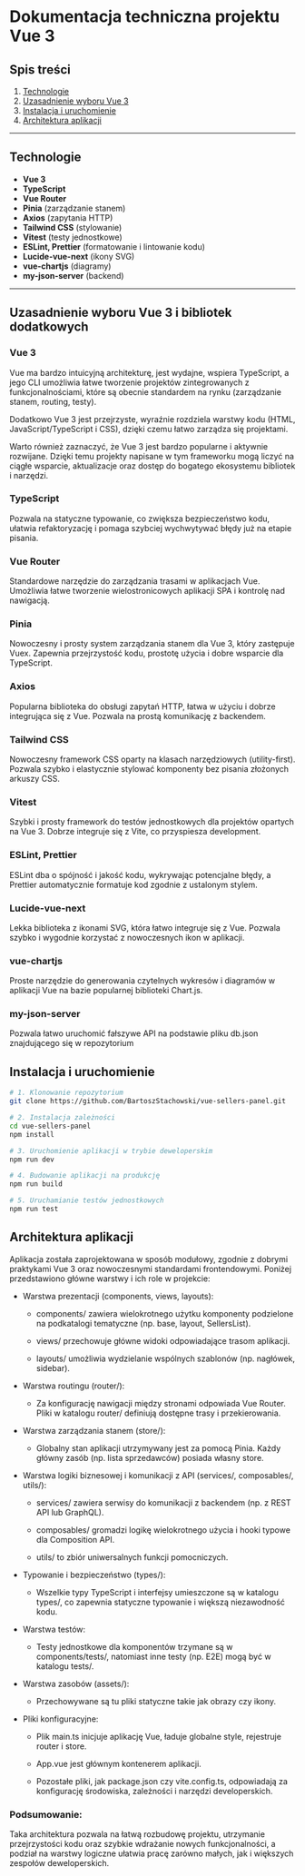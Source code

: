 # Dokumentacja techniczna projektu Vue 3

## Spis treści

1. [Technologie](#technologie)
2. [Uzasadnienie wyboru Vue 3](#uzasadnienie-wyboru-vue-3)
3. [Instalacja i uruchomienie](#instalacja-i-uruchomienie)
4. [Architektura aplikacji](#architektura-aplikacji)

---

## Technologie

- **Vue 3**
- **TypeScript**
- **Vue Router**
- **Pinia** (zarządzanie stanem)
- **Axios** (zapytania HTTP)
- **Tailwind CSS** (stylowanie)
- **Vitest** (testy jednostkowe)
- **ESLint, Prettier** (formatowanie i lintowanie kodu)
- **Lucide-vue-next** (ikony SVG)
- **vue-chartjs** (diagramy)
- **my-json-server** (backend)

---

## Uzasadnienie wyboru Vue 3 i bibliotek dodatkowych

### Vue 3

Vue ma bardzo intuicyjną architekturę, jest wydajne, wspiera TypeScript, a jego CLI umożliwia łatwe tworzenie projektów zintegrowanych z funkcjonalnościami, które są obecnie standardem na rynku (zarządzanie stanem, routing, testy).

Dodatkowo Vue 3 jest przejrzyste, wyraźnie rozdziela warstwy kodu (HTML, JavaScript/TypeScript i CSS), dzięki czemu łatwo zarządza się projektami.

Warto również zaznaczyć, że Vue 3 jest bardzo popularne i aktywnie rozwijane. Dzięki temu projekty napisane w tym frameworku mogą liczyć na ciągłe wsparcie, aktualizacje oraz dostęp do bogatego ekosystemu bibliotek i narzędzi.

### TypeScript

Pozwala na statyczne typowanie, co zwiększa bezpieczeństwo kodu, ułatwia refaktoryzację i pomaga szybciej wychwytywać błędy już na etapie pisania.

### Vue Router

Standardowe narzędzie do zarządzania trasami w aplikacjach Vue. Umożliwia łatwe tworzenie wielostronicowych aplikacji SPA i kontrolę nad nawigacją.

### Pinia

Nowoczesny i prosty system zarządzania stanem dla Vue 3, który zastępuje Vuex. Zapewnia przejrzystość kodu, prostotę użycia i dobre wsparcie dla TypeScript.

### Axios

Popularna biblioteka do obsługi zapytań HTTP, łatwa w użyciu i dobrze integrująca się z Vue. Pozwala na prostą komunikację z backendem.

### Tailwind CSS

Nowoczesny framework CSS oparty na klasach narzędziowych (utility-first). Pozwala szybko i elastycznie stylować komponenty bez pisania złożonych arkuszy CSS.

### Vitest

Szybki i prosty framework do testów jednostkowych dla projektów opartych na Vue 3. Dobrze integruje się z Vite, co przyspiesza development.

### ESLint, Prettier

ESLint dba o spójność i jakość kodu, wykrywając potencjalne błędy, a Prettier automatycznie formatuje kod zgodnie z ustalonym stylem.

### Lucide-vue-next

Lekka biblioteka z ikonami SVG, która łatwo integruje się z Vue. Pozwala szybko i wygodnie korzystać z nowoczesnych ikon w aplikacji.

### vue-chartjs

Proste narzędzie do generowania czytelnych wykresów i diagramów w aplikacji Vue na bazie popularnej biblioteki Chart.js.

### my-json-server

Pozwala łatwo uruchomić fałszywe API na podstawie pliku db.json znajdującego się w repozytorium

## Instalacja i uruchomienie

```bash
# 1. Klonowanie repozytorium
git clone https://github.com/BartoszStachowski/vue-sellers-panel.git

# 2. Instalacja zależności
cd vue-sellers-panel
npm install

# 3. Uruchomienie aplikacji w trybie deweloperskim
npm run dev

# 4. Budowanie aplikacji na produkcję
npm run build

# 5. Uruchamianie testów jednostkowych
npm run test
```

## Architektura aplikacji

Aplikacja została zaprojektowana w sposób modułowy, zgodnie z dobrymi praktykami Vue 3 oraz nowoczesnymi standardami frontendowymi. Poniżej przedstawiono główne warstwy i ich role w projekcie:

- Warstwa prezentacji (components, views, layouts):

  - components/ zawiera wielokrotnego użytku komponenty podzielone na podkatalogi tematyczne (np. base, layout, SellersList).

  - views/ przechowuje główne widoki odpowiadające trasom aplikacji.

  - layouts/ umożliwia wydzielanie wspólnych szablonów (np. nagłówek, sidebar).

- Warstwa routingu (router/):

  - Za konfigurację nawigacji między stronami odpowiada Vue Router. Pliki w katalogu router/ definiują dostępne trasy i przekierowania.

- Warstwa zarządzania stanem (store/):

  - Globalny stan aplikacji utrzymywany jest za pomocą Pinia. Każdy główny zasób (np. lista sprzedawców) posiada własny store.

- Warstwa logiki biznesowej i komunikacji z API (services/, composables/, utils/):

  - services/ zawiera serwisy do komunikacji z backendem (np. z REST API lub GraphQL).

  - composables/ gromadzi logikę wielokrotnego użycia i hooki typowe dla Composition API.

  - utils/ to zbiór uniwersalnych funkcji pomocniczych.

- Typowanie i bezpieczeństwo (types/):

  - Wszelkie typy TypeScript i interfejsy umieszczone są w katalogu types/, co zapewnia statyczne typowanie i większą niezawodność kodu.

- Warstwa testów:

  - Testy jednostkowe dla komponentów trzymane są w components/tests/, natomiast inne testy (np. E2E) mogą być w katalogu tests/.

- Warstwa zasobów (assets/):

  - Przechowywane są tu pliki statyczne takie jak obrazy czy ikony.

- Pliki konfiguracyjne:

  - Plik main.ts inicjuje aplikację Vue, ładuje globalne style, rejestruje router i store.

  - App.vue jest głównym kontenerem aplikacji.

  - Pozostałe pliki, jak package.json czy vite.config.ts, odpowiadają za konfigurację środowiska, zależności i narzędzi developerskich.

### Podsumowanie:

Taka architektura pozwala na łatwą rozbudowę projektu, utrzymanie przejrzystości kodu oraz szybkie wdrażanie nowych funkcjonalności, a podział na warstwy logiczne ułatwia pracę zarówno małych, jak i większych zespołów deweloperskich.
